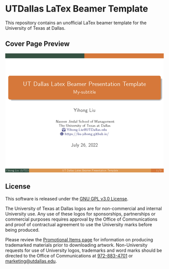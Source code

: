 # UTDallas LaTex Beamer Template
 This repository contains an unofficial LaTex beamer template for the University of Texas at Dallas.
 
 ## Cover Page Preview
 
 ![Template Cover Page Preview](cover-preview.jpg "Template Cover Page Preview")

## License

This software is released under the [GNU GPL v3.0 License](https://www.gnu.org/licenses/gpl-3.0.en.html).

The University of Texas at Dallas logos are for non-commercial and internal University use. Any use of these logos for sponsorships, partnerships or commercial purposes requires approval by the Office of Communications and proof of contractual agreement to use the University marks before being produced. 

Please review the [Promotional Items page](https://utdallas.edu/brand/promotional-items/) for information on producing trademarked materials prior to downloading artwork. Non-University requests for use of University logos, trademarks and word marks should be directed to the Office of Communications at [972-883-4701](tel:972-883-4701) or [marketing@utdallas.edu](mailto:marketing@utdallas.edu).
